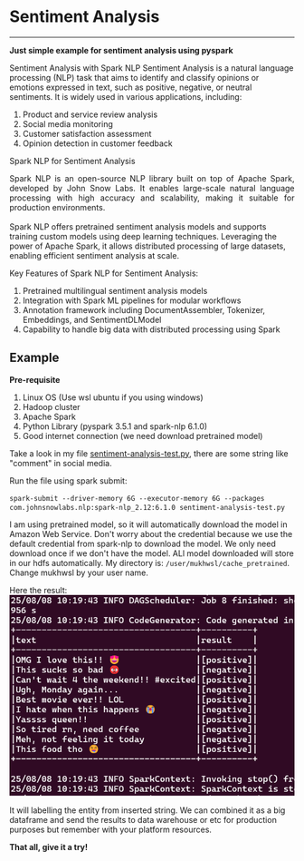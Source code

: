 # Sentiment Analysis
---

__Just simple example for sentiment analysis using pyspark__

Sentiment Analysis with Spark NLP
Sentiment Analysis is a natural language processing (NLP) task that aims to identify and classify opinions or emotions expressed in text, such as positive, negative, or neutral sentiments. It is widely used in various applications, including:
1. Product and service review analysis
2. Social media monitoring
3. Customer satisfaction assessment
4. Opinion detection in customer feedback

Spark NLP for Sentiment Analysis
<div style="text-align: justify;">Spark NLP is an open-source NLP library built on top of Apache Spark, developed by John Snow Labs. It enables large-scale natural language processing with high accuracy and scalability, making it suitable for production environments.</div> <br> 
Spark NLP offers pretrained sentiment analysis models and supports training custom models using deep learning techniques. Leveraging the power of Apache Spark, it allows distributed processing of large datasets, enabling efficient sentiment analysis at scale.

Key Features of Spark NLP for Sentiment Analysis:
1. Pretrained multilingual sentiment analysis models
2. Integration with Spark ML pipelines for modular workflows
3. Annotation framework including DocumentAssembler, Tokenizer, Embeddings, and SentimentDLModel
4. Capability to handle big data with distributed processing using Spark

## Example

__Pre-requisite__
1. Linux OS (Use wsl ubuntu if you using windows)
2. Hadoop cluster
3. Apache Spark
4. Python Library (pyspark 3.5.1 and spark-nlp 6.1.0)
5. Good internet connection (we need download pretrained model)

Take a look in my file [sentiment-analysis-test.py](https://github.com/MuhammadMukhlis220/Spark/blob/main/nlp-sentiment-analysis/sentiment-analysis-test.py), there are some string like "comment" in social media.

Run the file using spark submit: 
```
spark-submit --driver-memory 6G --executor-memory 6G --packages com.johnsnowlabs.nlp:spark-nlp_2.12:6.1.0 sentiment-analysis-test.py
```
I am using pretrained model, so it will automatically download the model in Amazon Web Service. Don't worry about the credential because we use the default credential from spark-nlp to download the model. We only need download once if we don't have the model. ALl model downloaded will store in our hdfs automatically. My directory is: `/user/mukhwsl/cache_pretrained`. Change mukhwsl by your user name.

Here the result:
<br>
![Alt Text](https://github.com/MuhammadMukhlis220/Spark/blob/main/nlp-sentiment-analysis/pic/result_1.png)

It will labelling the entity from inserted string. We can combined it as a big dataframe and send the results to data warehouse or etc for production purposes but remember with your platform resources.

__That all, give it a try!__



